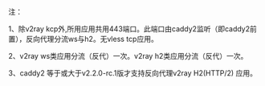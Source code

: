 注：

1、除v2ray kcp外,所用应用共用443端口。此端口由caddy2监听（即caddy2前置），反向代理分流ws与h2。无vless tcp应用。

2、v2ray ws类应用分流（反代）一次。v2ray h2类应用分流（反代）一次。

3、caddy2 等于或大于v2.2.0-rc.1版才支持反向代理v2ray H2(HTTP/2) 应用。
